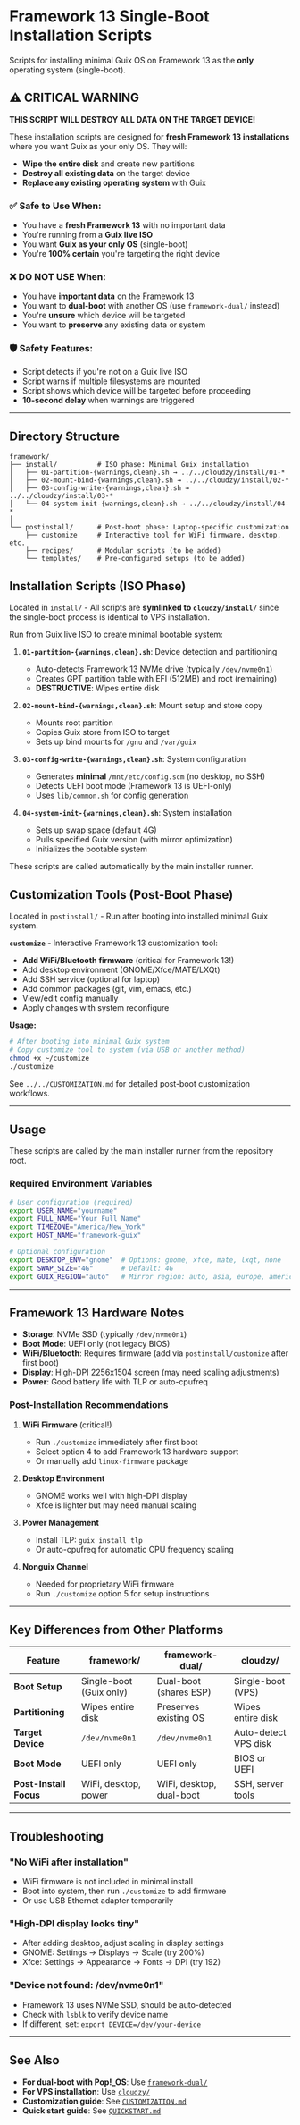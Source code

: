 # Framework 13 Single-Boot Installation Scripts

Scripts for installing minimal Guix OS on Framework 13 as the **only** operating system (single-boot).

## ⚠️ CRITICAL WARNING

**THIS SCRIPT WILL DESTROY ALL DATA ON THE TARGET DEVICE!**

These installation scripts are designed for **fresh Framework 13 installations** where you want Guix as your only OS. They will:

- **Wipe the entire disk** and create new partitions
- **Destroy all existing data** on the target device
- **Replace any existing operating system** with Guix

### ✅ Safe to Use When:

- You have a **fresh Framework 13** with no important data
- You're running from a **Guix live ISO**
- You want **Guix as your only OS** (single-boot)
- You're **100% certain** you're targeting the right device

### ❌ DO NOT USE When:

- You have **important data** on the Framework 13
- You want to **dual-boot** with another OS (use `framework-dual/` instead)
- You're **unsure** which device will be targeted
- You want to **preserve** any existing data or system

### 🛡️ Safety Features:

- Script detects if you're not on a Guix live ISO
- Script warns if multiple filesystems are mounted
- Script shows which device will be targeted before proceeding
- **10-second delay** when warnings are triggered

---

## Directory Structure

```
framework/
├── install/          # ISO phase: Minimal Guix installation
│   ├── 01-partition-{warnings,clean}.sh → ../../cloudzy/install/01-*
│   ├── 02-mount-bind-{warnings,clean}.sh → ../../cloudzy/install/02-*
│   ├── 03-config-write-{warnings,clean}.sh → ../../cloudzy/install/03-*
│   └── 04-system-init-{warnings,clean}.sh → ../../cloudzy/install/04-*
│
└── postinstall/      # Post-boot phase: Laptop-specific customization
    ├── customize     # Interactive tool for WiFi firmware, desktop, etc.
    ├── recipes/      # Modular scripts (to be added)
    └── templates/    # Pre-configured setups (to be added)
```

## Installation Scripts (ISO Phase)

Located in `install/` - All scripts are **symlinked to `cloudzy/install/`** since the single-boot process is identical to VPS installation.

Run from Guix live ISO to create minimal bootable system:

1. **`01-partition-{warnings,clean}.sh`**: Device detection and partitioning
   - Auto-detects Framework 13 NVMe drive (typically `/dev/nvme0n1`)
   - Creates GPT partition table with EFI (512MB) and root (remaining)
   - **DESTRUCTIVE**: Wipes entire disk

2. **`02-mount-bind-{warnings,clean}.sh`**: Mount setup and store copy
   - Mounts root partition
   - Copies Guix store from ISO to target
   - Sets up bind mounts for `/gnu` and `/var/guix`

3. **`03-config-write-{warnings,clean}.sh`**: System configuration
   - Generates **minimal** `/mnt/etc/config.scm` (no desktop, no SSH)
   - Detects UEFI boot mode (Framework 13 is UEFI-only)
   - Uses `lib/common.sh` for config generation

4. **`04-system-init-{warnings,clean}.sh`**: System installation
   - Sets up swap space (default 4G)
   - Pulls specified Guix version (with mirror optimization)
   - Initializes the bootable system

These scripts are called automatically by the main installer runner.

## Customization Tools (Post-Boot Phase)

Located in `postinstall/` - Run after booting into installed minimal Guix system.

**`customize`** - Interactive Framework 13 customization tool:
- **Add WiFi/Bluetooth firmware** (critical for Framework 13!)
- Add desktop environment (GNOME/Xfce/MATE/LXQt)
- Add SSH service (optional for laptop)
- Add common packages (git, vim, emacs, etc.)
- View/edit config manually
- Apply changes with system reconfigure

**Usage:**
```bash
# After booting into minimal Guix system
# Copy customize tool to system (via USB or another method)
chmod +x ~/customize
./customize
```

See `../../CUSTOMIZATION.md` for detailed post-boot customization workflows.

---

## Usage

These scripts are called by the main installer runner from the repository root.

### Required Environment Variables

```bash
# User configuration (required)
export USER_NAME="yourname"
export FULL_NAME="Your Full Name"
export TIMEZONE="America/New_York"
export HOST_NAME="framework-guix"

# Optional configuration
export DESKTOP_ENV="gnome"  # Options: gnome, xfce, mate, lxqt, none
export SWAP_SIZE="4G"       # Default: 4G
export GUIX_REGION="auto"   # Mirror region: auto, asia, europe, americas
```

---

## Framework 13 Hardware Notes

- **Storage**: NVMe SSD (typically `/dev/nvme0n1`)
- **Boot Mode**: UEFI only (not legacy BIOS)
- **WiFi/Bluetooth**: Requires firmware (add via `postinstall/customize` after first boot)
- **Display**: High-DPI 2256x1504 screen (may need scaling adjustments)
- **Power**: Good battery life with TLP or auto-cpufreq

### Post-Installation Recommendations

1. **WiFi Firmware** (critical!)
   - Run `./customize` immediately after first boot
   - Select option 4 to add Framework 13 hardware support
   - Or manually add `linux-firmware` package

2. **Desktop Environment**
   - GNOME works well with high-DPI display
   - Xfce is lighter but may need manual scaling

3. **Power Management**
   - Install TLP: `guix install tlp`
   - Or auto-cpufreq for automatic CPU frequency scaling

4. **Nonguix Channel**
   - Needed for proprietary WiFi firmware
   - Run `./customize` option 5 for setup instructions

---

## Key Differences from Other Platforms

| Feature | framework/ | framework-dual/ | cloudzy/ |
|---------|-----------|-----------------|----------|
| **Boot Setup** | Single-boot (Guix only) | Dual-boot (shares ESP) | Single-boot (VPS) |
| **Partitioning** | Wipes entire disk | Preserves existing OS | Wipes entire disk |
| **Target Device** | `/dev/nvme0n1` | `/dev/nvme0n1` | Auto-detect VPS disk |
| **Boot Mode** | UEFI only | UEFI only | BIOS or UEFI |
| **Post-Install Focus** | WiFi, desktop, power | WiFi, desktop, dual-boot | SSH, server tools |

---

## Troubleshooting

### "No WiFi after installation"
- WiFi firmware is not included in minimal install
- Boot into system, then run `./customize` to add firmware
- Or use USB Ethernet adapter temporarily

### "High-DPI display looks tiny"
- After adding desktop, adjust scaling in display settings
- GNOME: Settings → Displays → Scale (try 200%)
- Xfce: Settings → Appearance → Fonts → DPI (try 192)

### "Device not found: /dev/nvme0n1"
- Framework 13 uses NVMe SSD, should be auto-detected
- Check with `lsblk` to verify device name
- If different, set: `export DEVICE=/dev/your-device`

---

## See Also

- **For dual-boot with Pop!_OS**: Use [`framework-dual/`](../framework-dual/README.md)
- **For VPS installation**: Use [`cloudzy/`](../cloudzy/README.md)
- **Customization guide**: See [`CUSTOMIZATION.md`](../CUSTOMIZATION.md)
- **Quick start guide**: See [`QUICKSTART.md`](../QUICKSTART.md)
